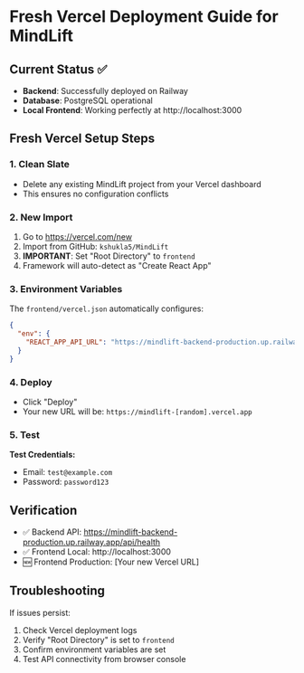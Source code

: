 # Fresh Vercel Deployment Guide for MindLift

## Current Status ✅
- **Backend**: Successfully deployed on Railway
- **Database**: PostgreSQL operational  
- **Local Frontend**: Working perfectly at http://localhost:3000

## Fresh Vercel Setup Steps

### 1. Clean Slate
- Delete any existing MindLift project from your Vercel dashboard
- This ensures no configuration conflicts

### 2. New Import
1. Go to https://vercel.com/new
2. Import from GitHub: `kshukla5/MindLift`
3. **IMPORTANT**: Set "Root Directory" to `frontend`
4. Framework will auto-detect as "Create React App"

### 3. Environment Variables
The `frontend/vercel.json` automatically configures:
```json
{
  "env": {
    "REACT_APP_API_URL": "https://mindlift-backend-production.up.railway.app"
  }
}
```

### 4. Deploy
- Click "Deploy" 
- Your new URL will be: `https://mindlift-[random].vercel.app`

### 5. Test
**Test Credentials:**
- Email: `test@example.com`  
- Password: `password123`

## Verification
- ✅ Backend API: https://mindlift-backend-production.up.railway.app/api/health
- ✅ Frontend Local: http://localhost:3000
- 🆕 Frontend Production: [Your new Vercel URL]

## Troubleshooting
If issues persist:
1. Check Vercel deployment logs
2. Verify "Root Directory" is set to `frontend`
3. Confirm environment variables are set
4. Test API connectivity from browser console
